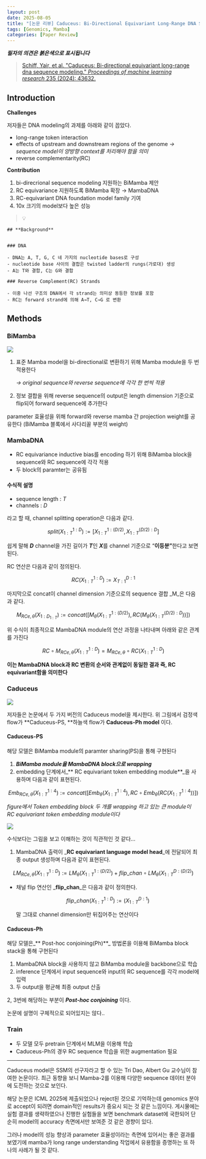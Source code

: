 ```yaml
---
layout: post
date: 2025-08-05
title: "[논문 리뷰] Caduceus: Bi-Directional Equivariant Long-Range DNA Sequence Modeling"
tags: [Genomics, Mamba]
categories: [Paper Review]
---
```


<span class="notion-red">_**필자의 의견은 붉은색으로 표시됩니다**_</span>


> [Schiff, Yair, et al. "Caduceus: Bi-directional equivariant long-range dna sequence modeling." ](https://pmc.ncbi.nlm.nih.gov/articles/PMC12189541/)[_Proceedings of machine learning research_](https://pmc.ncbi.nlm.nih.gov/articles/PMC12189541/)[ 235 (2024): 43632.](https://pmc.ncbi.nlm.nih.gov/articles/PMC12189541/)



## Introduction


**Challenges**


저자들은 DNA modeling의 과제를 아래와 같이 꼽았다.

- long-range token interaction
- effects of upstream and downstream regions of the genome 
_→ sequence model이 양방향 context를 처리해야 함을 의미_
- reverse complementarity(RC)

**Contribution**

1. bi-direcrional sequence modeling 지원하는 BiMamba 제안
1. RC equivariance 지원하도록 BiMamba 확장 → MambaDNA
1. RC-equivariant DNA foundation model family 기여
1. 10x 크기의 model보다 높은 성능

> 💡 


	## **Background**


	### DNA

	- DNA는 A, T, G, C 네 가지의 nucleotide bases로 구성
	- nucleotide base 사이의 결합은 twisted ladder의 rungs(가로대) 생성
	- A는 T와 결합, C는 G와 결합

	### Reverse Complement(RC) Strands

	- 이중 나선 구조의 DNA에서 각 strand는 의미상 동등한 정보를 포함
	- RC는 forward strand에 의해 A→T, C→G 로 변환


## Methods



### BiMamba


![](https://prod-files-secure.s3.us-west-2.amazonaws.com/542b861c-36a8-4051-84e5-8804b6728dba/2c247d59-7815-4980-99f0-8f0d21f445a7/image.png?X-Amz-Algorithm=AWS4-HMAC-SHA256&X-Amz-Content-Sha256=UNSIGNED-PAYLOAD&X-Amz-Credential=ASIAZI2LB4666MNKFRDE%2F20250909%2Fus-west-2%2Fs3%2Faws4_request&X-Amz-Date=20250909T121615Z&X-Amz-Expires=3600&X-Amz-Security-Token=IQoJb3JpZ2luX2VjEGsaCXVzLXdlc3QtMiJHMEUCIAQ%2BUXe1cf9aXrvXHY3Yyz0F9mIsVZZV2y%2B60Hoqs5hLAiEAgdPDDxF3kXJsQ9WHiAqKDWJs35lK5xACxSRtxT0AKfIqiAQI1P%2F%2F%2F%2F%2F%2F%2F%2F%2F%2FARAAGgw2Mzc0MjMxODM4MDUiDJ%2FX9KDaVxUEf6Bx6ircAwbBHsOeSZ6q8HtGBDDgWwUOkzudeUwqM7CQVZ1ekU%2FvtHTJ4DNlnZdL%2BbPOQoLPbuAJown8SaZFya6by8RiTsg4bANMcXHrThtwd9AcmqYSyozaxHEXCqoaqFA13rs273xwPECxjRIJjk9D0oFurMd4aQBRJ5R6UlYLmxLqfKO2IUap1D42p6x82tgcyPHm5UKad5hmXB9jmK8jfoOZ6%2BgPN41b6MR1SS9HNn8aq4mdk0NbFDb7uPSNlyq1oK5T46%2Fm9stfD%2Bn3pJbBPeOjPpyNTdiQqZw4Ebu38iPMKp3ZtCs8EQ6AoNr8N8PakpDdILzOPy1k%2FbpbWYDDQj3YabwaAaR9UiDxaVHow0pnwBrkdSJ269kUZWv6FuQW4dCTfrbD%2BCDegTNAKWTI8F%2F5zdG9zIDfYPrjRafs4ExkNcPdyj4yhR%2Bjx2%2BQVZq%2FUySlXq7vwx8TWV3uL8HWZFucOuU5hoBmURT0bXNGk73JJHsMqjqxFjYdndlLB8uLrk7slovnVCN1dtP9pgB7AerjgwaWIiAWcA2ZICoRuxJyENaEyM8u7ong2OTl4iv2xs%2Bz%2BPSdTikKsIdrbWHWufIWz7lAKquiE%2BmYp%2FfAtzEa73yBjyyFbpl5bUo82z9UMJuYgMYGOqUBbZ%2B6cZLlrPVtMj7w9WWDUqOhusFMC3oot%2Bdc0INrHFIIc6m7sxg6GR%2FJWsKbf5x3pQK66rF60yTWHKIf5zqS2rP38VqASVZMsAXrPp1ZEjYYlm%2Fz9Rp3HXqAr%2B4I%2BwF6zI3PhAAsw%2Bq2%2F4jbvyB8smQhAn55F65Z3yzGqkltgHuJC%2F%2BdudZkhT8JeYmVZ5%2B10UcUKVS8xPAxeaAbCegvAq0nwmUY&X-Amz-Signature=c171e27c5d9006eea1d6d00f5c3438bcf07fb1e7a52dfcf46cd71355bb3d3686&X-Amz-SignedHeaders=host&x-amz-checksum-mode=ENABLED&x-id=GetObject)

1. 표준 Mamba model을 bi-directional로 변환하기 위해 Mamba module을 두 번 적용한다

	_→ original sequence와 reverse sequence에 각각 한 번씩 적용_

1. 정보 결합을 위해 reverse sequence의 output은 length dimension 기준으로 flip되어 forward sequence에 추가한다

parameter 효율성을 위해 forward와 reverse mamba 간 projection weight를 공유한다 (BiMamba 블록에서 사다리꼴 부분의 weight)



### MambaDNA

- RC equivariance inductive bias를 encoding 하기 위해 BiMamba block을 sequence와 RC sequence에 각각 적용
- 두 block의 paramter는 공유됨


#### 수식적 설명

- sequence length : _T_
- channels : _D_

라고 할 때,  channel splitting operation은 다음과 같다.


$$
split(X^{1:D}_{1:T}):=[X^{1:(D/2)}_{1:T},X^{(D/2):D}_{1:T}]
$$


<span class="notion-red">쉽게 말해 </span><span class="notion-red">_**D**_</span><span class="notion-red"> channel을 가진 길이가 </span><span class="notion-red">_**T**_</span><span class="notion-red">인 </span><span class="notion-red">_**X**_</span><span class="notion-red">를 channel 기준으로 “</span><span class="notion-red">**이등분”**</span><span class="notion-red">한다고 보면 된다.</span>


RC 연산은 다음과 같이 정의된다.


$$
RC(X^{1:D}_{1:T}):=X^{D:1}_{T:1}
$$


마지막으로 concat이 channel dimension 기준으로의 sequence 결합 _M_은 다음과 같다.


$$
M_{RCe,\theta}(X_{1:D_{1:T}}):=concat([M_{\theta}(X^{1:(D/2)}_{1:T}),RC(M_{\theta}(X^{(D/2):D}_{1:T}))])
$$


위 수식이 최종적으로 MambaDNA module의 연산 과정을 나타내며 아래와 같은 관계를 가진다


$$
RC\circ M_{RCe,\theta}(X^{1:D}_{1:T}) = M_{RCe,\theta} \circ RC(X^{1:D}_{1:T})
$$


**이는 MambaDNA block과 RC 변환의 순서와 관계없이 동일한 결과 즉, RC equivariant함을 의미한다**



### Caduceus


![](https://prod-files-secure.s3.us-west-2.amazonaws.com/542b861c-36a8-4051-84e5-8804b6728dba/f94a60d7-8145-473b-aef9-7c68d3ec604a/image.png?X-Amz-Algorithm=AWS4-HMAC-SHA256&X-Amz-Content-Sha256=UNSIGNED-PAYLOAD&X-Amz-Credential=ASIAZI2LB4666MNKFRDE%2F20250909%2Fus-west-2%2Fs3%2Faws4_request&X-Amz-Date=20250909T121615Z&X-Amz-Expires=3600&X-Amz-Security-Token=IQoJb3JpZ2luX2VjEGsaCXVzLXdlc3QtMiJHMEUCIAQ%2BUXe1cf9aXrvXHY3Yyz0F9mIsVZZV2y%2B60Hoqs5hLAiEAgdPDDxF3kXJsQ9WHiAqKDWJs35lK5xACxSRtxT0AKfIqiAQI1P%2F%2F%2F%2F%2F%2F%2F%2F%2F%2FARAAGgw2Mzc0MjMxODM4MDUiDJ%2FX9KDaVxUEf6Bx6ircAwbBHsOeSZ6q8HtGBDDgWwUOkzudeUwqM7CQVZ1ekU%2FvtHTJ4DNlnZdL%2BbPOQoLPbuAJown8SaZFya6by8RiTsg4bANMcXHrThtwd9AcmqYSyozaxHEXCqoaqFA13rs273xwPECxjRIJjk9D0oFurMd4aQBRJ5R6UlYLmxLqfKO2IUap1D42p6x82tgcyPHm5UKad5hmXB9jmK8jfoOZ6%2BgPN41b6MR1SS9HNn8aq4mdk0NbFDb7uPSNlyq1oK5T46%2Fm9stfD%2Bn3pJbBPeOjPpyNTdiQqZw4Ebu38iPMKp3ZtCs8EQ6AoNr8N8PakpDdILzOPy1k%2FbpbWYDDQj3YabwaAaR9UiDxaVHow0pnwBrkdSJ269kUZWv6FuQW4dCTfrbD%2BCDegTNAKWTI8F%2F5zdG9zIDfYPrjRafs4ExkNcPdyj4yhR%2Bjx2%2BQVZq%2FUySlXq7vwx8TWV3uL8HWZFucOuU5hoBmURT0bXNGk73JJHsMqjqxFjYdndlLB8uLrk7slovnVCN1dtP9pgB7AerjgwaWIiAWcA2ZICoRuxJyENaEyM8u7ong2OTl4iv2xs%2Bz%2BPSdTikKsIdrbWHWufIWz7lAKquiE%2BmYp%2FfAtzEa73yBjyyFbpl5bUo82z9UMJuYgMYGOqUBbZ%2B6cZLlrPVtMj7w9WWDUqOhusFMC3oot%2Bdc0INrHFIIc6m7sxg6GR%2FJWsKbf5x3pQK66rF60yTWHKIf5zqS2rP38VqASVZMsAXrPp1ZEjYYlm%2Fz9Rp3HXqAr%2B4I%2BwF6zI3PhAAsw%2Bq2%2F4jbvyB8smQhAn55F65Z3yzGqkltgHuJC%2F%2BdudZkhT8JeYmVZ5%2B10UcUKVS8xPAxeaAbCegvAq0nwmUY&X-Amz-Signature=466cfe1dcc2d6786a015d47d6036728f1f9d30ef3b78b146e878d4aeebe58e86&X-Amz-SignedHeaders=host&x-amz-checksum-mode=ENABLED&x-id=GetObject)


저자들은 논문에서 두 가지 버전의 Caduceus model을 제시한다. 위 그림에서 검정색 flow가 **Caduceus-PS, **하늘색 flow가 **Caduceus-Ph model** 이다.



#### Caduceus-PS


해당 모델은 BiMamba module의 paramter sharing(PS)을 통해 구현된다

1. _**BiMamba module을 MambaDNA block으로 wrapping**_
1. embedding 단계에서_** RC equivariant token embedding module**_을 사용하며 다음과 같이 표현된다.

$$
Emb_{RCe,\theta}(X^{1:4}_{1:T}):=concat([Emb_{\theta}(X^{1:4}_{1:T}),RC \circ Emb_{\theta}(RC(X^{1:4}_{1:T}))])
$$


_figure에서 Token embedding block 두 개를 wrapping 하고 있는 큰 module이 RC equivariant token embedding module이다_


![](https://prod-files-secure.s3.us-west-2.amazonaws.com/542b861c-36a8-4051-84e5-8804b6728dba/b175e4da-71eb-4e91-8c23-a06dabe673c9/image.png?X-Amz-Algorithm=AWS4-HMAC-SHA256&X-Amz-Content-Sha256=UNSIGNED-PAYLOAD&X-Amz-Credential=ASIAZI2LB4666MNKFRDE%2F20250909%2Fus-west-2%2Fs3%2Faws4_request&X-Amz-Date=20250909T121615Z&X-Amz-Expires=3600&X-Amz-Security-Token=IQoJb3JpZ2luX2VjEGsaCXVzLXdlc3QtMiJHMEUCIAQ%2BUXe1cf9aXrvXHY3Yyz0F9mIsVZZV2y%2B60Hoqs5hLAiEAgdPDDxF3kXJsQ9WHiAqKDWJs35lK5xACxSRtxT0AKfIqiAQI1P%2F%2F%2F%2F%2F%2F%2F%2F%2F%2FARAAGgw2Mzc0MjMxODM4MDUiDJ%2FX9KDaVxUEf6Bx6ircAwbBHsOeSZ6q8HtGBDDgWwUOkzudeUwqM7CQVZ1ekU%2FvtHTJ4DNlnZdL%2BbPOQoLPbuAJown8SaZFya6by8RiTsg4bANMcXHrThtwd9AcmqYSyozaxHEXCqoaqFA13rs273xwPECxjRIJjk9D0oFurMd4aQBRJ5R6UlYLmxLqfKO2IUap1D42p6x82tgcyPHm5UKad5hmXB9jmK8jfoOZ6%2BgPN41b6MR1SS9HNn8aq4mdk0NbFDb7uPSNlyq1oK5T46%2Fm9stfD%2Bn3pJbBPeOjPpyNTdiQqZw4Ebu38iPMKp3ZtCs8EQ6AoNr8N8PakpDdILzOPy1k%2FbpbWYDDQj3YabwaAaR9UiDxaVHow0pnwBrkdSJ269kUZWv6FuQW4dCTfrbD%2BCDegTNAKWTI8F%2F5zdG9zIDfYPrjRafs4ExkNcPdyj4yhR%2Bjx2%2BQVZq%2FUySlXq7vwx8TWV3uL8HWZFucOuU5hoBmURT0bXNGk73JJHsMqjqxFjYdndlLB8uLrk7slovnVCN1dtP9pgB7AerjgwaWIiAWcA2ZICoRuxJyENaEyM8u7ong2OTl4iv2xs%2Bz%2BPSdTikKsIdrbWHWufIWz7lAKquiE%2BmYp%2FfAtzEa73yBjyyFbpl5bUo82z9UMJuYgMYGOqUBbZ%2B6cZLlrPVtMj7w9WWDUqOhusFMC3oot%2Bdc0INrHFIIc6m7sxg6GR%2FJWsKbf5x3pQK66rF60yTWHKIf5zqS2rP38VqASVZMsAXrPp1ZEjYYlm%2Fz9Rp3HXqAr%2B4I%2BwF6zI3PhAAsw%2Bq2%2F4jbvyB8smQhAn55F65Z3yzGqkltgHuJC%2F%2BdudZkhT8JeYmVZ5%2B10UcUKVS8xPAxeaAbCegvAq0nwmUY&X-Amz-Signature=dd791e4572b7056958cd9742c7a0b48ca9e1409d5f9f84ab06e95e7c9f0991a0&X-Amz-SignedHeaders=host&x-amz-checksum-mode=ENABLED&x-id=GetObject)


<span class="notion-red">수식보다는 그림을 보고 이해하는 것이 직관적인 것 같다…</span>

1. MambaDNA 출력이 _**RC equivariant language model head**_에 전달되어 최종 output 생성하며 다음과 같이 표현된다.

$$
LM_{RCe,\theta}(X^{1:D}_{1:T}):= LM_{\theta}(X^{1:(D/2)}_{1:T})+flip\_chan\circ LM_{\theta}(X^{D:(D/2)}_{1:T})
$$

- 채널 flip 연산인 _**flip\_chan**_은 다음과 같이 정의한다.

	$$
	flip\_chan(X^{1:D}_{1:T}):=(X^{D:1}_{1:T})
	$$


	말 그대로 channel dimension만 뒤집어주는 연산이다



#### Caduceus-Ph


해당 모델은_** Post-hoc conjoining(Ph)**_ 방법론을 이용해 BiMamba block stack을 통해 구현된다

1. MambaDNA block을 사용하지 않고 BiMamba module을 backbone으로 학습
1. inference 단계에서 input sequence와 input의 RC sequence를 각각 model에 입력
1. 두 output을 평균해 최종 output 산출

2, 3번에 해당하는 부분이 _**Post-hoc conjoining**_ 이다.


<span class="notion-red">논문에 설명이 구체적으로 되어있지는 않다..</span>



### Train

- 두 모델 모두 pretrain 단계에서 MLM을 이용해 학습
- Caduceus-Ph의 경우 RC sequence 학습을 위한 augmentation 필요

---


<span class="notion-red">Caduceus model은 SSM의 선구자라고 할 수 있는 Tri Dao, Albert Gu 교수님이 참여한 논문이다. 최근 동향을 보니 Mamba-2를 이용해 다양한 sequence 데이터 분야에 도전하는 것으로 보인다.</span>


<span class="notion-red">해당 논문은 ICML 2025에 제출되었으나 reject된 것으로 기억하는데 genomics 분야로 accept이 되려면 domain적인 results가 중요시 되는 것 같은 느낌이다. 게시물에는 실험 결과를 생략하였으나 진행한 실험들을 보면 benchmark dataset에 국한되어 단순히 model의 accuracy 측면에서만 보여준 것 같은 경향이 있다.</span>


<span class="notion-red">그러나 model의 성능 향상과 parameter 효율성이라는 측면에 있어서는 좋은 결과를 보였기에 mamba가 long range understanding 작업에서 유용함을 증명하는 또 하나의 사례가 될 것 같다.</span>

